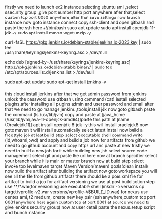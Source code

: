 firstly we need to launch ec2 instance selecting ubuntu ami ,select ssecurity group ,give port number http port anywhere after that,select custom tcp port 8080 anywhere,after that save settings now launch instance
now goto instance connect copy ssh-client and open gitbash and paste the ssh here
#!/bin/bash
sudo apt update
sudo apt install openjdk-11-jdk -y
sudo apt install maven wget unzip -y

curl -fsSL https://pkg.jenkins.io/debian-stable/jenkins.io-2023.key | sudo tee \
  /usr/share/keyrings/jenkins-keyring.asc > /dev/null
  
echo deb [signed-by=/usr/share/keyrings/jenkins-keyring.asc] \
  https://pkg.jenkins.io/debian-stable binary/ | sudo tee \
  /etc/apt/sources.list.d/jenkins.list > /dev/null

sudo apt-get update
sudo apt-get install jenkins -y
###
this cloud install jenkins
after that we get admin password from jenkins unlock the password use gitbash using command (cat)
install selected plugins,after installing all plugins admin and user password and email
after that we need to go manage jenkins ,tools,install jdk now goto gitbash paste the command (ls /usr/lib/jvm)
copy and paste at [java_home (/usr/lib/jvm/java-11-openjdk-amd64)]paste this path at [name (Orcalejdk11)]
apt install openjdk-8-jdk -y this will install oraclejdk8 
now goto maven it will install automatically select latest install
now build a freestyle job
at last build step select executable shell command write (id,whoami,pwd) and apply and build a job
now for artifacts from github we need to go github account and copy https url and paste at new fristly we need to build a new job for it
while building new job select source code management select git and paste the url here now at branch specifier select your branch while it is main or master branch
now at build step select invoke top levelmaven target Maven Version(maven) goals(clean install)
now build the artifact after building the artifact now goto workspace you will see all the file from github artifacts
there should be a pom.xml file for artifact to build a job
for artifact versioning we use at post  build action   step use **/*.war(for versioning use executable shell (mkdir -p versions cp target/vprofile-v2.war versions/vprofile-V$BUILD_ID.war)
for nexus use centos ami, t2 medium, create new key pair (ssh anywhere,custom tcp port 8081 anywhere here again custom tcp at port 8081 at source we need to give jenkins security group) now at user detail paste the nexus.setup script and launch instance
